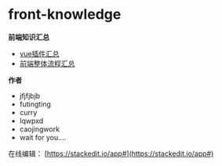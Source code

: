 
# front-knowledge
**前端知识汇总**
 - [vue插件汇总](https://github.com/jfjfjbjb/front-knowledge/blob/main/vue/plugins.md)
 - [前端整体流程汇总](https://github.com/jfjfjbjb/front-knowledge/blob/main/vue/flow.md)
 
**作者**
 - jfjfjbjb
 - futingting
 - curry
 - lqwpxd
 - caojingwork
 - wait for you....

在线编辑： [https://stackedit.io/app#](https://stackedit.io/app#)
